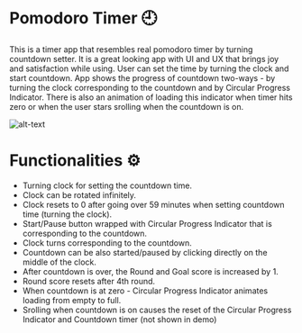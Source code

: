 # Pomodoro Timer :clock9:
This is a timer app that resembles real pomodoro timer by turning countdown setter. It is a great looking app with UI and UX that brings joy and satisfaction while using. User can set the time by turning the clock and start countdown. App shows the progress of countdown two-ways - by turning the clock corresponding to the countdown and by Circular Progress Indicator. There is also an animation of loading this indicator when timer hits zero or when the user stars srolling when the countdown is on.

![alt-text](https://github.com/ptuzinek/pomodoro_app_flutter/blob/master/PmodoroGif.gif)

# Functionalities :gear: 
- Turning clock for setting the countdown time.
- Clock can be rotated infinitely.
- Clock resets to 0 after going over 59 minutes when setting countdown time (turning the clock).
- Start/Pause button wrapped with Circular Progress Indicator that is corresponding to the countdown.
- Clock turns corresponding to the countdown.
- Countdown can be also started/paused by clicking directly on the middle of the clock.
- After countdown is over, the Round and Goal score is increased by 1.
- Round score resets after 4th round.
- When countdown is at zero - Circular Progress Indicator animates loading from empty to full.
- Srolling when countdown is on causes the reset of the Circular Progress Indicator and Countdown timer (not shown in demo)
